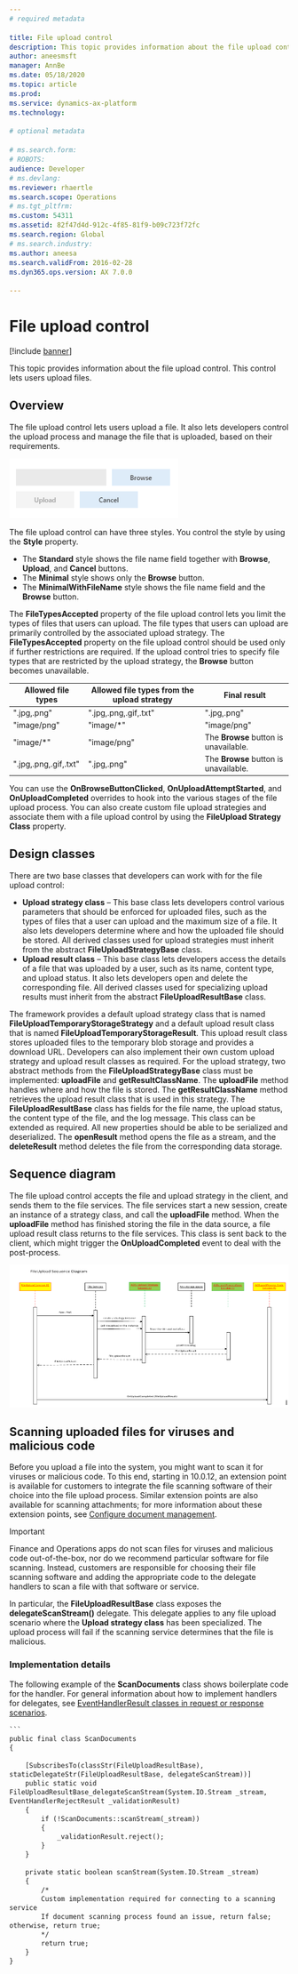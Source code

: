 ```yaml
---
# required metadata

title: File upload control
description: This topic provides information about the file upload control. This control lets users upload files.
author: aneesmsft
manager: AnnBe
ms.date: 05/18/2020
ms.topic: article
ms.prod: 
ms.service: dynamics-ax-platform
ms.technology: 

# optional metadata

# ms.search.form: 
# ROBOTS: 
audience: Developer
# ms.devlang: 
ms.reviewer: rhaertle
ms.search.scope: Operations
# ms.tgt_pltfrm: 
ms.custom: 54311
ms.assetid: 82f47d4d-912c-4f85-81f9-b09c723f72fc
ms.search.region: Global
# ms.search.industry: 
ms.author: aneesa
ms.search.validFrom: 2016-02-28
ms.dyn365.ops.version: AX 7.0.0

---
```


# File upload control

[!include [banner](../includes/banner.md)]


This topic provides information about the file upload control. This control lets users upload files.

Overview
--------

The file upload control lets users upload a file. It also lets developers control the upload process and manage the file that is uploaded, based on their requirements. 

[![Illustration of file upload control](./media/fileupload001.png)](./media/fileupload001.png) 

The file upload control can have three styles. You control the style by using the **Style** property.

-   The **Standard** style shows the file name field together with **Browse**, **Upload**, and **Cancel** buttons.
-   The **Minimal** style shows only the **Browse** button.
-   The **MinimalWithFileName** style shows the file name field and the **Browse** button.

The **FileTypesAccepted** property of the file upload control lets you limit the types of files that users can upload. The file types that users can upload are primarily controlled by the associated upload strategy. The **FileTypesAccepted** property on the file upload control should be used only if further restrictions are required. If the upload control tries to specify file types that are restricted by the upload strategy, the **Browse** button becomes unavailable.

| Allowed file types    | Allowed file types from the upload strategy | Final result                          |
|-----------------------|---------------------------------------------|---------------------------------------|
| ".jpg,.png"           | ".jpg,.png,.gif,.txt"                       | ".jpg,.png"                           |
| "image/png"           | "image/\*"                                  | "image/png"                           |
| "image/\*"            | "image/png"                                 | The **Browse** button is unavailable. |
| ".jpg,.png,.gif,.txt" | ".jpg,.png"                                 | The **Browse** button is unavailable. |

You can use the **OnBrowseButtonClicked**, **OnUploadAttemptStarted**, and **OnUploadCompleted** overrides to hook into the various stages of the file upload process. You can also create custom file upload strategies and associate them with a file upload control by using the **FileUpload Strategy Class** property.

## Design classes
There are two base classes that developers can work with for the file upload control:

-   **Upload strategy class** – This base class lets developers control various parameters that should be enforced for uploaded files, such as the types of files that a user can upload and the maximum size of a file. It also lets developers determine where and how the uploaded file should be stored. All derived classes used for upload strategies must inherit from the abstract **FileUploadStrategyBase** class.
-   **Upload result class** – This base class lets developers access the details of a file that was uploaded by a user, such as its name, content type, and upload status. It also lets developers open and delete the corresponding file. All derived classes used for specializing upload results must inherit from the abstract **FileUploadResultBase** class.

The framework provides a default upload strategy class that is named **FileUploadTemporaryStorageStrategy** and a default upload result class that is named **FileUploadTemporaryStorageResult**. This upload result class stores uploaded files to the temporary blob storage and provides a download URL. Developers can also implement their own custom upload strategy and upload result classes as required. For the upload strategy, two abstract methods from the **FileUploadStrategyBase** class must be implemented: **uploadFile** and **getResultClassName**. The **uploadFile** method handles where and how the file is stored. The **getResultClassName** method retrieves the upload result class that is used in this strategy. The **FileUploadResultBase** class has fields for the file name, the upload status, the content type of the file, and the log message. This class can be extended as required. All new properties should be able to be serialized and deserialized. The **openResult** method opens the file as a stream, and the **deleteResult** method deletes the file from the corresponding data storage.

## Sequence diagram
The file upload control accepts the file and upload strategy in the client, and sends them to the file services. The file services start a new session, create an instance of a strategy class, and call the **uploadFile** method. When the **uploadFile** method has finished storing the file in the data source, a file upload result class returns to the file services. This class is sent back to the client, which might trigger the **OnUploadCompleted** event to deal with the post-process. 

[![File upload sequence diagram](./media/fileuploadcontrolusageanddesign1.png)](./media/fileuploadcontrolusageanddesign1.png)

## Scanning uploaded files for viruses and malicious code
Before you upload a file into the system, you might want to scan it for viruses or malicious code. To this end, starting in 10.0.12, an extension point is available for customers to integrate the file scanning software of their choice into the file upload process. Similar extension points are also available for scanning attachments; for more information about these extension points, see [Configure document management](../../fin-ops/organization-administration/configure-document-management.md). 

> [!IMPORTANT]
> Finance and Operations apps do not scan files for viruses and malicious code out-of-the-box, nor do we recommend particular software for file scanning. Instead, customers are responsible for choosing their file scanning software and adding the appropriate code to the delegate handlers to scan a file with that software or service.   

In particular, the **FileUploadResultBase** class exposes the **delegateScanStream()** delegate. This delegate applies to any file upload scenario where the **Upload strategy class** has been specialized. The upload process will fail if the scanning service determines that the file is malicious.    

### Implementation details
The following example of the **ScanDocuments** class shows boilerplate code for the handler. For general information about how to implement handlers for delegates, see [EventHandlerResult classes in request or response scenarios](../dev-tools/event-handler-result-class.md).

    ```
    public final class ScanDocuments
    {

        [SubscribesTo(classStr(FileUploadResultBase), staticDelegateStr(FileUploadResultBase, delegateScanStream))]
        public static void FileUploadResultBase_delegateScanStream(System.IO.Stream _stream, EventHandlerRejectResult _validationResult)
        {
            if (!ScanDocuments::scanStream(_stream))
            {
                _validationResult.reject();           
            }
        }

        private static boolean scanStream(System.IO.Stream _stream)
        {
            /* 
            Custom implementation required for connecting to a scanning service
            If document scanning process found an issue, return false; otherwise, return true;
            */
            return true;
        }
    }
